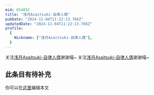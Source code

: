 ```yaml
---
mid: 654852
title: "浅月Asaitsuki-自律人偶"
pubDate: "2024-11-04T11:22:13.766Z"
updatedDate: "2024-11-04T11:22:13.766Z"
profile:
  {
    Nickname: ["浅月Asaitsuki-自律人偶"],
  }
---
```


关注[浅月Asaitsuki-自律人偶](https://space.bilibili.com/654852)谢谢喵~ 关注[浅月Asaitsuki-自律人偶](https://space.bilibili.com/654852)谢谢喵~

## 此条目有待补充
你可以在[这里](https://github.com/Yuhanawa/VTuber.ICU-Content/edit/master/v/浅月Asaitsuki-自律人偶/index.md)编辑本文
